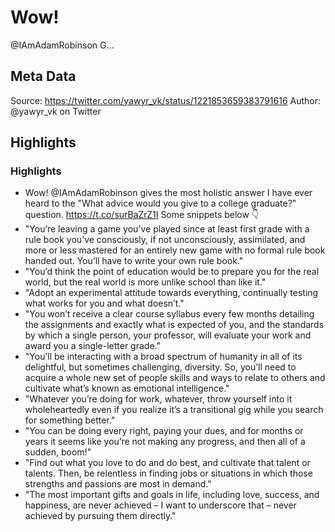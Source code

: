 # Wow!
@IAmAdamRobinson G...

## Meta Data

Source:  https://twitter.com/yawyr_vk/status/1221853659383791616 
Author: @yawyr_vk on Twitter

## Highlights

### Highlights

- Wow!
  @IAmAdamRobinson gives the most holistic answer I have ever heard to the "What advice would you give to a college graduate?" question. 
  https://t.co/surBaZrZ1I
  Some snippets below 👇
- "You’re leaving a game you’ve played since at least first grade with a rule book you’ve consciously, if not unconsciously, assimilated, and more or less mastered for an entirely new game with no formal rule book handed out. You’ll have to write your own rule book."
- "You’d think the point of education would be to prepare you for the real world, but the real world is more unlike school than like it."
- "Adopt an experimental attitude towards everything, continually testing what works for you and what doesn’t."
- "You won’t receive a clear course syllabus every few months detailing the assignments and exactly what is expected of you, and the standards by which a single person, your professor, will evaluate your work and award you a single-letter grade."
- "You’ll be interacting with a broad spectrum of humanity in all of its delightful, but sometimes challenging, diversity. So, you’ll need to acquire a whole new set of people skills and ways to relate to others and cultivate what’s known as emotional intelligence."
- "Whatever you’re doing for work, whatever, throw yourself into it wholeheartedly even if you realize it’s a transitional gig while you search for something better."
- "You can be doing every right, paying your dues, and for months or years it seems like you’re not making any progress, and then all of a sudden, boom!"
- "Find out what you love to do and do best, and cultivate that talent or talents. Then, be relentless in finding jobs or situations in which those strengths and passions are most in demand."
- "The most important gifts and goals in life, including love, success, and happiness, are never achieved – I want to underscore that – never achieved by pursuing them directly."
